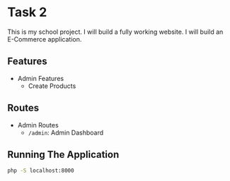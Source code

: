 # Task 2
This is my school project. I will build a fully working website. I will build an E-Commerce application.

## Features
- Admin Features
    - Create Products

## Routes
- Admin Routes
    - `/admin`: Admin Dashboard

## Running The Application
```sh
php -S localhost:8000
```
